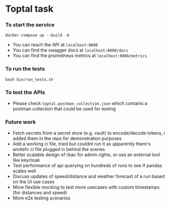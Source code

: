 # Toptal task


### To start the service

```
docker-compose up --build -d
```
- You can reach the API at `localhost:8000`
- You can find the swagger docs at `localhost:8000/docs`
- You can find the prometheus metrics at `localhost:8000/metrics`


### To run the tests
```
bash bin/run_tests.sh
```

### To test the APIs
- Please check `toptal.postman_collection.json` which contains a postman collection that could be used for testing


### Future work
- Fetch secrets from a secret store (e.g. vault) to encode/decode tokens, i added them in the repo for demonstration purposes
- Add a working ci file, tried but couldnt run it as apparently there's anotehr ci file plugged in behind the scenes
- Better scalable design of rbac for admin rights, or use an external tool like keycloak
- Test performance of api querying on hundreds of runs to see if pandas scales well
- Discuss updates of speed/distance and weather forecast of a run based on the UI use cases
- More flexible mocking to test more usecases with custom timestamps (for distances and speed)
- More e2e testing scenarios
